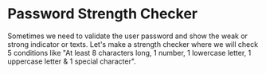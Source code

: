# Password Strength Checker
Sometimes we need to validate the user password and show the weak or strong indicator or texts. Let's make a strength checker where we will check 5 conditions like "At least 8 characters long, 1 number, 1 lowercase letter, 1 uppercase letter & 1 special character". 
